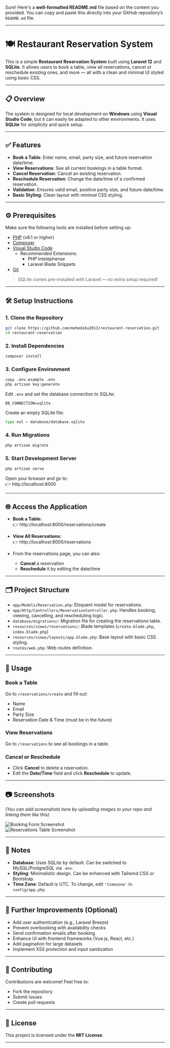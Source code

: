 Sure! Here's a **well-formatted README.md** file based on the content you provided. You can copy and paste this directly into your GitHub repository’s `README.md` file.

---

# 🍽️ Restaurant Reservation System

This is a simple **Restaurant Reservation System** built using **Laravel 12** and **SQLite**. It allows users to book a table, view all reservations, cancel or reschedule existing ones, and more — all with a clean and minimal UI styled using basic CSS.

---

## 📋 Overview

The system is designed for local development on **Windows** using **Visual Studio Code**, but it can easily be adapted to other environments. It uses **SQLite** for simplicity and quick setup.

---

## ✅ Features

- **Book a Table**: Enter name, email, party size, and future reservation date/time.
- **View Reservations**: See all current bookings in a table format.
- **Cancel Reservation**: Cancel an existing reservation.
- **Reschedule Reservation**: Change the date/time of a confirmed reservation.
- **Validation**: Ensures valid email, positive party size, and future date/time.
- **Basic Styling**: Clean layout with minimal CSS styling.

---

## ⚙️ Prerequisites

Make sure the following tools are installed before setting up:

- [PHP](https://www.php.net/downloads) (v8.1 or higher)
- [Composer](https://getcomposer.org/download/)
- [Visual Studio Code](https://code.visualstudio.com/)
  - Recommended Extensions:
    - PHP Intelephense
    - Laravel Blade Snippets
- [Git](https://git-scm.com/)

> SQLite comes pre-installed with Laravel — no extra setup required!

---

## 🛠️ Setup Instructions

### 1. Clone the Repository

```bash
git clone https://github.com/mehedibu2013/restaurant-reservation.git
cd restaurant-reservation
```

### 2. Install Dependencies

```bash
composer install
```

### 3. Configure Environment

```bash
copy .env.example .env
php artisan key:generate
```

Edit `.env` and set the database connection to SQLite:

```env
DB_CONNECTION=sqlite
```

Create an empty SQLite file:

```bash
type nul > database/database.sqlite
```

### 4. Run Migrations

```bash
php artisan migrate
```

### 5. Start Development Server

```bash
php artisan serve
```

Open your browser and go to:  
👉 http://localhost:8000

---

## 🌐 Access the Application

- **Book a Table:**  
  👉 http://localhost:8000/reservations/create

- **View All Reservations:**  
  👉 http://localhost:8000/reservations

- From the reservations page, you can also:
  - **Cancel** a reservation
  - **Reschedule** it by editing the date/time

---

## 🗂️ Project Structure

- `app/Models/Reservation.php`: Eloquent model for reservations.
- `app/Http/Controllers/ReservationController.php`: Handles booking, viewing, cancelling, and rescheduling logic.
- `database/migrations/`: Migration file for creating the reservations table.
- `resources/views/reservations/`: Blade templates (`create.blade.php`, `index.blade.php`)
- `resources/views/layouts/app.blade.php`: Base layout with basic CSS styling.
- `routes/web.php`: Web routes definition.

---

## 🧪 Usage

### Book a Table
Go to `/reservations/create` and fill out:
- Name
- Email
- Party Size
- Reservation Date & Time (must be in the future)

### View Reservations
Go to `/reservations` to see all bookings in a table.

### Cancel or Reschedule
- Click **Cancel** to delete a reservation.
- Edit the **Date/Time** field and click **Reschedule** to update.

---

## 📷 Screenshots

*(You can add screenshots here by uploading images to your repo and linking them like this)*

![Booking Form Screenshot](screenshots/booking-form.png)  
![Reservations Table Screenshot](screenshots/reservations-table.png)

---

## 📝 Notes

- **Database**: Uses SQLite by default. Can be switched to MySQL/PostgreSQL via `.env`.
- **Styling**: Minimalistic design. Can be enhanced with Tailwind CSS or Bootstrap.
- **Time Zone**: Default is UTC. To change, edit `'timezone'` in `config/app.php`.

---

## 🔧 Further Improvements (Optional)

- Add user authentication (e.g., Laravel Breeze)
- Prevent overbooking with availability checks
- Send confirmation emails after booking
- Enhance UI with frontend frameworks (Vue.js, React, etc.)
- Add pagination for large datasets
- Implement XSS protection and input sanitization

---

## 🤝 Contributing

Contributions are welcome! Feel free to:
- Fork the repository
- Submit issues
- Create pull requests

---

## 📄 License

This project is licensed under the **MIT License**.

---
